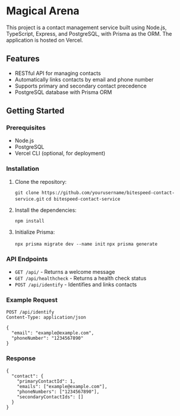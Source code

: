 # Magical Arena

This project is a contact management service built using Node.js, TypeScript, Express, and PostgreSQL, with Prisma as the ORM. The application is hosted on Vercel.

## Features

- RESTful API for managing contacts
- Automatically links contacts by email and phone number
- Supports primary and secondary contact precedence
- PostgreSQL database with Prisma ORM

## Getting Started

### Prerequisites

- Node.js
- PostgreSQL
- Vercel CLI (optional, for deployment)

### Installation

1. Clone the repository:

   `git clone https://github.com/yourusername/bitespeed-contact-service.git`
   `cd bitespeed-contact-service`

2. Install the dependencies:

   `npm install`

3. Initialize Prisma:

   `npx prisma migrate dev --name init`
   `npx prisma generate`

### API Endpoints

- `GET /api/` - Returns a welcome message
- `GET /api/healthcheck` - Returns a health check status
- `POST /api/identify` - Identifies and links contacts

### Example Request

    POST /api/identify
    Content-Type: application/json

    {
      "email": "example@example.com",
      "phoneNumber": "1234567890"
    }

### Response

    {
      "contact": {
        "primaryContactId": 1,
        "emails": ["example@example.com"],
        "phoneNumbers": ["1234567890"],
        "secondaryContactIds": []
      }
    }
